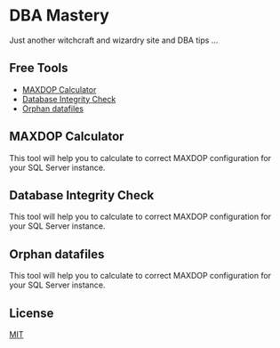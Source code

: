 # DBA Mastery 
Just another witchcraft and wizardry site and DBA tips ...

## Free Tools
- [MAXDOP Calculator](#maxdop)
- [Database Integrity Check](#checkintegrity)
- [Orphan datafiles](#checkintegrity)
 
## MAXDOP Calculator
This tool will help you to calculate to correct MAXDOP configuration for your SQL Server instance.

## Database Integrity Check
This tool will help you to calculate to correct MAXDOP configuration for your SQL Server instance.

## Orphan datafiles
This tool will help you to calculate to correct MAXDOP configuration for your SQL Server instance.

## License
[MIT](/LICENSE.md)
